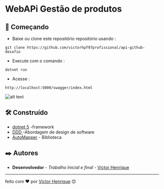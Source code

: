 # WebAPi Gestão de produtos


## 🚀 Começando

* Baixe ou clone este repositório repositório usando : 
```
git clone https://github.com/victorhpf97profissional/api-github-desafio
```
* Execute com o comando : 
```
dotnet run
```
* Acesse : 
```
http://localhost:5000/swagger/index.html
```

 ![alt text](https://i.ibb.co/tQjJYRK/1.png)

## 🛠️ Construído

* [dotnet 5](https://docs.microsoft.com/pt-br/dotnet/)  -framework 
* [DDD ](https://en.wikipedia.org/wiki/Domain-driven_design) -Abordagem de design de software
* [AutoMapper](https://docs.automapper.org/en/stable/) - Biblioteca




## ✒️ Autores

* **Desenvolvedor** - *Trabalho Inicial e final* - [Victor Henrique](https://github.com/victorhpf97profissional)

---
feito com ❤️ por [Victor Henrique](https://github.com/victorhpf97profissional) 😊
